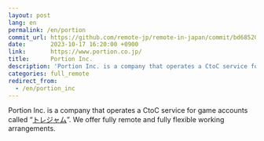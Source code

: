 ```yaml
---
layout: post
lang: en
permalink: /en/portion
commit_url: https://github.com/remote-jp/remote-in-japan/commit/bd68520e4114e5d2865cd0666f3497adb4d12381
date:       2023-10-17 16:20:00 +0900
link:       https://www.portion.co.jp/
title:      Portion Inc.
description: 'Portion Inc. is a company that operates a CtoC service for game accounts called “トレジャム”. We offer fully remote and fully flexible working arrangements.'
categories: full_remote
redirect_from:
  - /en/portion_inc
---
```


<p>Portion Inc. is a company that operates a CtoC service for game accounts called “<a href="https://tradejam.jp/">トレジャム</a>”. We offer fully remote and fully flexible working arrangements.</p>
